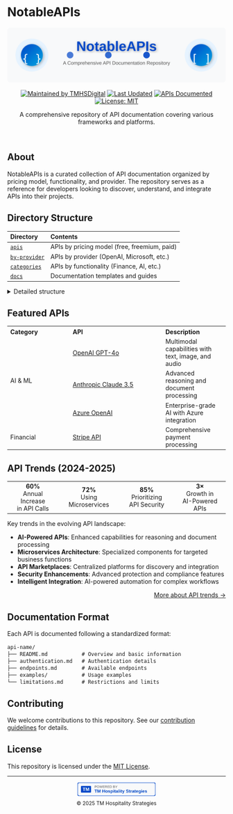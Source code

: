 # NotableAPIs

<div align="center">
  <img src="./assets/images/notableapis-logo.svg" alt="NotableAPIs Banner" width="680">
</div>

<p align="center">
  <a href="https://github.com/TMHSDigital"><img src="https://img.shields.io/badge/maintained%20by-TMHSDigital-blue.svg?style=flat-square" alt="Maintained by TMHSDigital"></a>
  <a href="https://github.com/TMHSDigital/NotableAPIs"><img src="https://img.shields.io/badge/last%20updated-May%202025-brightgreen.svg?style=flat-square" alt="Last Updated"></a>
  <a href="https://github.com/TMHSDigital/NotableAPIs"><img src="https://img.shields.io/badge/APIs%20Documented-50+-orange.svg?style=flat-square" alt="APIs Documented"></a>
  <a href="https://opensource.org/licenses/MIT"><img src="https://img.shields.io/badge/License-MIT-yellow.svg?style=flat-square" alt="License: MIT"></a>
</p>

<p align="center">A comprehensive repository of API documentation covering various frameworks and platforms.</p>

<br>

## About

NotableAPIs is a curated collection of API documentation organized by pricing model, functionality, and provider. The repository serves as a reference for developers looking to discover, understand, and integrate APIs into their projects.

## Directory Structure

| Directory | Contents |
|:----------|:---------|
| [`apis`](./apis/) | APIs by pricing model (free, freemium, paid) |
| [`by-provider`](./by-provider/) | APIs by provider (OpenAI, Microsoft, etc.) |
| [`categories`](./categories/) | APIs by functionality (Finance, AI, etc.) |
| [`docs`](./docs/) | Documentation templates and guides |

<details>
<summary>Detailed structure</summary>

```
NotableAPIs/
│
├── apis/
│   ├── free/                  # Completely free APIs
│   ├── freemium/              # APIs with free and paid tiers
│   ├── paid/                  # APIs requiring payment
│   └── tools_and_platforms/   # API development tools
│
├── by-provider/               # APIs organized by provider
│   ├── anthropic/
│   ├── microsoft/
│   ├── openai/
│   └── stripe/
│
├── categories/                # APIs grouped by functionality
│   ├── api-marketplaces/
│   ├── financial/
│   └── microservices/
│
└── docs/                      # Documentation and resources
    ├── security/
    ├── templates/
    └── api-trends-2024-2025.md
```

</details>

## Featured APIs

<table>
  <tr>
    <th align="left" width="130">Category</th>
    <th align="left" width="200">API</th>
    <th align="left">Description</th>
  </tr>
  <tr>
    <td rowspan="3">AI & ML</td>
    <td><a href="./apis/paid/openai/gpt-4o/">OpenAI GPT-4o</a></td>
    <td>Multimodal capabilities with text, image, and audio</td>
  </tr>
  <tr>
    <td><a href="./apis/paid/anthropic/claude-3.5/">Anthropic Claude 3.5</a></td>
    <td>Advanced reasoning and document processing</td>
  </tr>
  <tr>
    <td><a href="./apis/paid/microsoft/azure-openai/">Azure OpenAI</a></td>
    <td>Enterprise-grade AI with Azure integration</td>
  </tr>
  <tr>
    <td>Financial</td>
    <td><a href="./apis/paid/stripe/">Stripe API</a></td>
    <td>Comprehensive payment processing</td>
  </tr>
</table>

## API Trends (2024-2025)

<div align="center">
  <table>
    <tr>
      <td align="center" width="175"><b>60%</b><br>Annual Increase<br>in API Calls</td>
      <td align="center" width="175"><b>72%</b><br>Using<br>Microservices</td>
      <td align="center" width="175"><b>85%</b><br>Prioritizing<br>API Security</td>
      <td align="center" width="175"><b>3×</b><br>Growth in<br>AI-Powered APIs</td>
    </tr>
  </table>
</div>

Key trends in the evolving API landscape:

- **AI-Powered APIs**: Enhanced capabilities for reasoning and document processing
- **Microservices Architecture**: Specialized components for targeted business functions
- **API Marketplaces**: Centralized platforms for discovery and integration
- **Security Enhancements**: Advanced protection and compliance features
- **Intelligent Integration**: AI-powered automation for complex workflows

<div align="right">
  <a href="./docs/api-trends-2024-2025.md">More about API trends →</a>
</div>

## Documentation Format

Each API is documented following a standardized format:

```
api-name/
├── README.md           # Overview and basic information
├── authentication.md   # Authentication details
├── endpoints.md        # Available endpoints
├── examples/           # Usage examples
└── limitations.md      # Restrictions and limits
```

## Contributing

We welcome contributions to this repository. See our [contribution guidelines](./docs/CONTRIBUTING.md) for details.

## License

This repository is licensed under the [MIT License](./LICENSE).

<hr>

<p align="center">
  <a href="https://github.com/TMHSDigital">
    <img src="./assets/images/tmhs-badge.svg" alt="TM Hospitality Strategies" width="180">
  </a>
  <br>
  <sub>© 2025 TM Hospitality Strategies</sub>
</p>